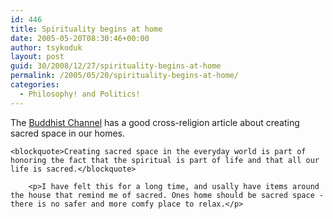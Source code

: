 ```yaml
---
id: 446
title: Spirituality begins at home
date: 2005-05-20T08:30:46+00:00
author: tsykoduk
layout: post
guid: 30/2008/12/27/spirituality-begins-at-home
permalink: /2005/05/20/spirituality-begins-at-home/
categories:
  - Philosophy! and Politics!
---
```

<p>The <a href="http://www.buddhistchannel.tv/index.php?id=7,1194,0,0,1,0">Buddhist Channel</a> has a good cross-religion article about creating sacred space in our homes.</p>


	<blockquote>Creating sacred space in the everyday world is part of honoring the fact that the spiritual is part of life and that all our life is sacred.</blockquote>

		<p>I have felt this for a long time, and usally have items around the house that remind me of sacred. Ones home should be sacred space - there is no safer and more comfy place to relax.</p>